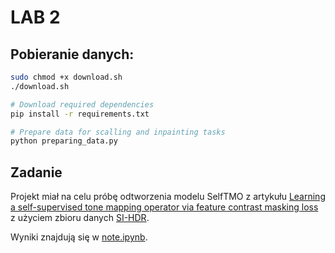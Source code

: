 # LAB 2

## Pobieranie danych:
```sh
sudo chmod +x download.sh
./download.sh

# Download required dependencies
pip install -r requirements.txt

# Prepare data for scalling and inpainting tasks
python preparing_data.py
```

## Zadanie

Projekt miał na celu próbę odtworzenia modelu SelfTMO z artykułu [Learning a self-supervised tone mapping operator via feature
contrast masking loss](https://arxiv.org/pdf/2110.09866) z użyciem zbioru danych [SI-HDR](https://www.repository.cam.ac.uk/items/c02ccdde-db20-4acd-8941-7816ef6b7dc7).


Wyniki znajdują się w [note.ipynb](note.ipynb).
